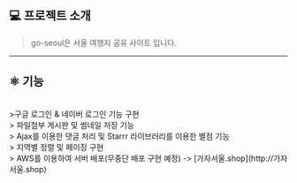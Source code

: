 <h2>💻 프로젝트 소개</h2>

>go-seoul은 서울 여행지 공유 사이트 입니다.<br/>

<hr/>
<h2>⚛️ 기능</h2><br/>
>구글 로그인 & 네이버 로그인 기능 구현<br>
> 파일첨부 게시판 및 썸네일 저장 기능<br>
> Ajax를 이용한 댓글 처리 및 Starrr 라이브러리를 이용한 별점 기능<br>
> 지역별 정렬 및 페이징 구현<br>
> AWS를 이용하여 서버 배포(무중단 배포 구현 예정) -> [가자서울.shop](http://가자서울.shop)<br>

